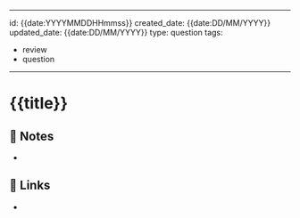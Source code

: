 
---
id: {{date:YYYYMMDDHHmmss}}
created_date: {{date:DD/MM/YYYY}}
updated_date: {{date:DD/MM/YYYY}}
type: question
tags: 
  - review
  - question

---

#  {{title}}
[ ](#anki-card)
## 📝 Notes
- 
## 🔗 Links
- 